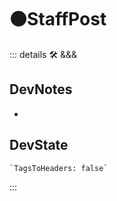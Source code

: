# 🟠<moto>StaffPost</moto>

::: details 🛠 <dev>&&&</dev>

## DevNotes

-

## DevState

```py
`TagsToHeaders: false`
```

:::
